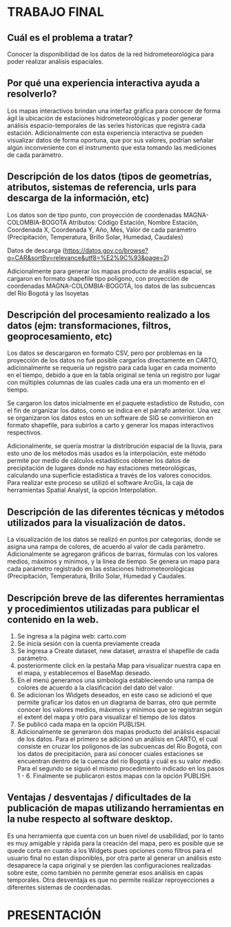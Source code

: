 # TRABAJO FINAL

## Cuál es el problema a tratar?

Conocer la disponibilidad de los datos de la red hidrometeorológica para poder realizar análisis espaciales.

## Por qué una experiencia interactiva ayuda a resolverlo?

Los mapas interactivos brindan una interfaz gráfica para conocer de forma ágil la ubicación de estaciones hidrometeorológicas y poder generar análisis espacio-temporales de las series históricas que registra cada estación. Adicionalmente con esta experiencia interactiva se pueden visualizar datos de forma oportuna, que por sus valores, podrían señalar algún inconveniente con el instrumento que esta tomando las mediciones de cada parámetro.

## Descripción de los datos (tipos de geometrías, atributos, sistemas de referencia, urls para descarga de la información, etc)

Los datos son de tipo punto, con proyección de coordenadas MAGNA-COLOMBIA-BOGOTÁ
Atributos: Código Estación, Nombre Estación, Coordenada X, Coordenada Y, Año, Mes, Valor de cada parámetro (Precipitación, Temperatura, Brillo Solar, Humedad, Caudales)

Datos de descarga (https://datos.gov.co/browse?q=CAR&sortBy=relevance&utf8=%E2%9C%93&page=2)

Adicionalmente para generar los mapas producto de análiis espacial, se cargaron en formato shapefile tipo polígono, con proyección de coordenadas MAGNA-COLOMBIA-BOGOTÁ, los datos de las subcuencas del Río Bogotá y las Isoyetas


## Descripción del procesamiento realizado a los datos (ejm: transformaciones, filtros, geoprocesamiento, etc)

Los datos se descargaron en formato CSV, pero por problemas en la proyección de los datos no fué posible cargarlos directamente en CARTO, adicionalmente se requería un registro para cada lugar en cada momento en el tiempo, debido a que en la tabla original se tenía un registro por lugar con múltiples columnas de las cuales cada una era un momento en el tiempo.

Se cargaron los datos inicialmente en el paquete estadístico de Rstudio, con el fin de organizar los datos, como se indica en el párrafo anterior. Una vez se organizaron los datos estos en un software de SIG se conviritieron en formato shapefile, para subirlos a carto y generar los mapas interactivos respectivos.

Adicionalmente, se quería mostrar la distribrución espacial de la lluvia, para esto uno de los métodos más usados es la interpolación, este método permite por medio de cálculos estadísticos obtener los datos de precipitación de lugares donde no hay estaciones meteorológicas, calculando una superficie estadística a través de los valores conocidos. Para realizar este proceso se utilizó el software ArcGis, la caja de herramientas Spatial Analyst, la opción Interpolation.

## Descripción de las diferentes técnicas y métodos utilizados para la visualización de datos.

La visualización de los datos se realizó en puntos por categorías, donde se asigna una rampa de colores, de acuerdo al valor de cada parámetro. 
Adicionalmente se agregaron gráficos de barras, fórmulas con los valores medios, máximos y mínimos, y la linea de tiempo.
Se genera un mapa para cada parámetro registrado en las estaciones hidrometeorológicas (Precipitación, Temperatura, Brillo Solar, Humedad y Caudales.

## Descripción breve de las diferentes herramientas y procedimientos utilizadas para publicar el contenido en la web.

1. Se ingresa a la página web: carto.com
2. Se inicia sesión con la cuenta previamente creada
3. Se ingresa a Create dataset, new dataset, arrastra el shapefile de cada parámetro.
4. posteriormente click en la pestaña Map para visualizar nuestra capa en el mapa, y establecemos el BaseMap deseado. 
5. En el menú generamos una simbología establecieendo una rampa de colores de acuerdo a la clasificación del dato del valor.
6. Se adicionan los Widgets deseados, en este caso se adicionó el que permite graficar los datos en un diagrama de barras, otro que permite conocer los valores medios, máximos y mínimos que se registran según el extent del mapa y otro para visualizar el tiempo de los datos
7. Se publicó cada mapa en la opción PUBLISH. 
8. Adicionalmente se generaron dos mapas producto del análisis espacial de los datos. Para el primero se adicionó un análisis en CARTO, el cual consiste en cruzar los polígonos de las subcuencas del Río Bogotá, con los datos de precipitación, para así conocer cuales estaciones se encuentran dentro de la cuenca del río Bogotá y cuál es su valor medio. Para el segundo se siguió el mismo procedimiento indicado en los pasos 1 - 6. Finalmente se publicaron estos mapas con la opción PUBLISH.

## Ventajas / desventajas / dificultades de la publicación de mapas utilizando herramientas en la nube respecto al software desktop.

Es una herramienta que cuenta con un buen nivel de usabilidad, por lo tanto es muy amigable y rápida para la creación del mapa, pero es posible que se quede corta en cuanto a los Widgets pues opciones como filtros para el usuario final no estan disponibles, por otra parte al generar un análisis esto desaparece la capa original y se pierden las configuraciones realizadas sobre este, como también no permite generar esos análisis en capas temporales.
Otra desventaja es que no permite realizar reproyecciones a diferentes sistemas de coordenadas.

# PRESENTACIÓN 

